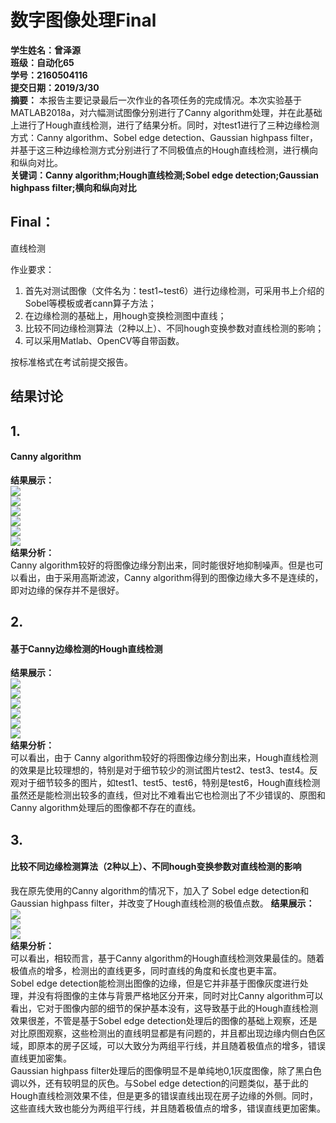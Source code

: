 # 数字图像处理Final    
**学生姓名：曾泽源  
班级：自动化65  
学号：2160504116  
提交日期：2019/3/30**  
**摘要：**  本报告主要记录最后一次作业的各项任务的完成情况。本次实验基于MATLAB2018a，对六幅测试图像分别进行了Canny algorithm处理，并在此基础上进行了Hough直线检测，进行了结果分析。同时，对test1进行了三种边缘检测方式：Canny algorithm、Sobel edge detection、Gaussian highpass filter，并基于这三种边缘检测方式分别进行了不同极值点的Hough直线检测，进行横向和纵向对比。  
**关键词：Canny algorithm;Hough直线检测;Sobel edge detection;Gaussian highpass filter;横向和纵向对比**   

Final：   
----------------------------------------  
直线检测  
  
作业要求：  
1. 首先对测试图像（文件名为：test1~test6）进行边缘检测，可采用书上介绍的Sobel等模板或者cann算子方法；  
2. 在边缘检测的基础上，用hough变换检测图中直线；  
3. 比较不同边缘检测算法（2种以上）、不同hough变换参数对直线检测的影响；  
4. 可以采用Matlab、OpenCV等自带函数。  
  
按标准格式在考试前提交报告。  
  
结果讨论    
----------------------------------------  
## 1.  
####  Canny algorithm  
**结果展示：**  
![](https://github.com/cengzeyuan/final/blob/master/picture/1.1.jpg)  
![](https://github.com/cengzeyuan/final/blob/master/picture/1.2.jpg)  
![](https://github.com/cengzeyuan/final/blob/master/picture/1.3.jpg)  
![](https://github.com/cengzeyuan/final/blob/master/picture/1.4.jpg)  
![](https://github.com/cengzeyuan/final/blob/master/picture/1.5.jpg)  
![](https://github.com/cengzeyuan/final/blob/master/picture/1.6.jpg)  
**结果分析：**  
 Canny algorithm较好的将图像边缘分割出来，同时能很好地抑制噪声。但是也可以看出，由于采用高斯滤波，Canny algorithm得到的图像边缘大多不是连续的，即对边缘的保存并不是很好。
   
 ## 2.
 ####   基于Canny边缘检测的Hough直线检测  
 **结果展示：**    
![](https://github.com/cengzeyuan/final/blob/master/picture/2.1.jpg)  
![](https://github.com/cengzeyuan/final/blob/master/picture/2.2.jpg)  
![](https://github.com/cengzeyuan/final/blob/master/picture/2.3.jpg)  
![](https://github.com/cengzeyuan/final/blob/master/picture/2.4.jpg)  
![](https://github.com/cengzeyuan/final/blob/master/picture/2.5.jpg)  
![](https://github.com/cengzeyuan/final/blob/master/picture/2.6.jpg)  
**结果分析：**   
可以看出，由于 Canny algorithm较好的将图像边缘分割出来，Hough直线检测的效果是比较理想的，特别是对于细节较少的测试图片test2、test3、test4。反观对于细节较多的图片，如test1、test5、test6，特别是test6，Hough直线检测虽然还是能检测出较多的直线，但对比不难看出它也检测出了不少错误的、原图和Canny algorithm处理后的图像都不存在的直线。 
  
## 3.
 ####   比较不同边缘检测算法（2种以上）、不同hough变换参数对直线检测的影响  
我在原先使用的Canny algorithm的情况下，加入了 Sobel edge detection和
Gaussian highpass filter，并改变了Hough直线检测的极值点数。
 **结果展示：**    
![](https://github.com/cengzeyuan/final/blob/master/picture/3.1.jpg)  
![](https://github.com/cengzeyuan/final/blob/master/picture/3.2.jpg)  
![](https://github.com/cengzeyuan/final/blob/master/picture/3.3.jpg)  
**结果分析：**   
可以看出，相较而言，基于Canny algorithm的Hough直线检测效果最佳的。随着极值点的增多，检测出的直线更多，同时直线的角度和长度也更丰富。  
Sobel edge detection能检测出图像的边缘，但是它并非基于图像灰度进行处理，并没有将图像的主体与背景严格地区分开来，同时对比Canny algorithm可以看出，它对于图像内部的细节的保护基本没有，这导致基于此的Hough直线检测效果很差，不管是基于Sobel edge detection处理后的图像的基础上观察，还是对比原图观察，这些检测出的直线明显都是有问题的，并且都出现边缘内侧白色区域，即原本的房子区域，可以大致分为两组平行线，并且随着极值点的增多，错误直线更加密集。  
Gaussian highpass filter处理后的图像明显不是单纯地0,1灰度图像，除了黑白色调以外，还有较明显的灰色。与Sobel edge detection的问题类似，基于此的Hough直线检测效果不佳，但是更多的错误直线出现在房子边缘的外侧。同时，这些直线大致也能分为两组平行线，并且随着极值点的增多，错误直线更加密集。  
